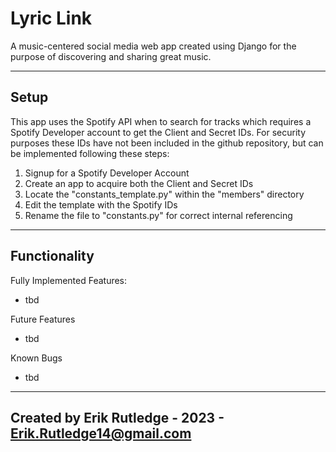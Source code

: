 # Lyric Link
A music-centered social media web app created using Django for the purpose of discovering and sharing great music.

---

## Setup
This app uses the Spotify API when to search for tracks which requires a Spotify Developer account to get the Client and Secret IDs. For security purposes these IDs have not been included in the github repository, but can be implemented following these steps:
1. Signup for a Spotify Developer Account
2. Create an app to acquire both the Client and Secret IDs
3. Locate the "constants_template.py" within the "members" directory
4. Edit the template with the Spotify IDs
5. Rename the file to "constants.py" for correct internal referencing

---

## Functionality
Fully Implemented Features:
* tbd

Future Features
* tbd

Known Bugs
* tbd

---

## Created by Erik Rutledge - 2023 - Erik.Rutledge14@gmail.com
